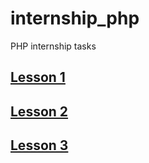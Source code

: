 # internship_php
PHP internship tasks

## [Lesson 1](lesson_1/lesson1.md "lesson 1")
## [Lesson 2](lesson_2/lesson2.md "lesson 2")
## [Lesson 3](lesson_3/lesson3.md "lesson 3")